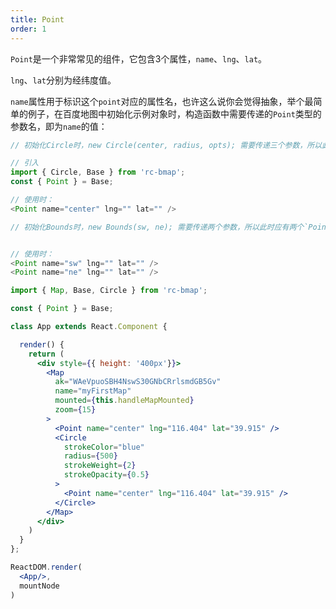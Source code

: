 ```yaml
---
title: Point
order: 1
---
```


`Point`是一个非常常见的组件，它包含3个属性，`name`、`lng`、`lat`。

`lng`、`lat`分别为经纬度值。

`name`属性用于标识这个`point`对应的属性名，也许这么说你会觉得抽象，举个最简单的例子，在百度地图中初始化示例对象时，构造函数中需要传递的`Point`类型的参数名，即为`name`的值：

```js
// 初始化Circle时，new Circle(center, radius, opts); 需要传递三个参数，所以此时，Point对应的name为`center`

// 引入
import { Circle, Base } from 'rc-bmap';
const { Point } = Base;

// 使用时：
<Point name="center" lng="" lat="" />

// 初始化Bounds时，new Bounds(sw, ne); 需要传递两个参数，所以此时应有两个`Point`，name分别为 sw、ne。


// 使用时：
<Point name="sw" lng="" lat="" />
<Point name="ne" lng="" lat="" />
```

```jsx
import { Map, Base, Circle } from 'rc-bmap';

const { Point } = Base;

class App extends React.Component {

  render() {
    return (
      <div style={{ height: '400px'}}>
        <Map
          ak="WAeVpuoSBH4NswS30GNbCRrlsmdGB5Gv"
          name="myFirstMap"
          mounted={this.handleMapMounted}
          zoom={15}
        >
          <Point name="center" lng="116.404" lat="39.915" />
          <Circle
            strokeColor="blue"
            radius={500}
            strokeWeight={2}
            strokeOpacity={0.5}
          >
            <Point name="center" lng="116.404" lat="39.915" />
          </Circle>
        </Map>
      </div>
    )
  }
};

ReactDOM.render(
  <App/>,
  mountNode
)

```
